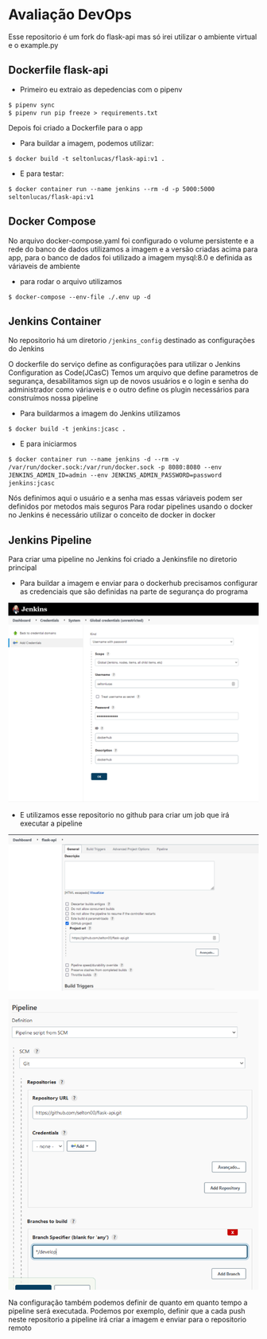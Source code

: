 
# Avaliação DevOps

Esse repositorio é um fork do flask-api mas só irei utilizar o ambiente virtual e o example.py

## Dockerfile flask-api

- Primeiro eu extraio as depedencias com o pipenv

``` 
$ pipenv sync
$ pipenv run pip freeze > requirements.txt
```

Depois foi criado a Dockerfile para o app

- Para buildar a imagem, podemos utilizar:

``` 
$ docker build -t seltonlucas/flask-api:v1 .
```

- E para testar:

``` 
$ docker container run --name jenkins --rm -d -p 5000:5000 seltonlucas/flask-api:v1
```

## Docker Compose

No arquivo docker-compose.yaml foi configurado o volume persistente e a rede do banco de dados
utilizamos a imagem e a versão criadas acima para app, para o banco de dados foi utilizado a imagem mysql:8.0 e definida as váriaveis de ambiente

- para rodar o arquivo utilizamos

``` 
$ docker-compose --env-file ./.env up -d 
```

## Jenkins Container

No repositorio há um diretorio `/jenkins_config` destinado as configurações do Jenkins

O dockerfile do serviço define as configurações para utilizar o Jenkins Configuration as Code(JCasC)
Temos um arquivo que define parametros de segurança, desabilitamos sign up de novos usuários e o login e senha do administrador como váriaveis
e o outro define os plugin necessários para construímos nossa pipeline

- Para buildarmos a imagem do Jenkins utilizamos

``` 
$ docker build -t jenkins:jcasc .
```

- E para iniciarmos 

``` 
$ docker container run --name jenkins -d --rm -v /var/run/docker.sock:/var/run/docker.sock -p 8080:8080 --env JENKINS_ADMIN_ID=admin --env JENKINS_ADMIN_PASSWORD=password jenkins:jcasc
```

Nós definimos aqui o usuário e a senha mas essas váriaveis podem ser definidos por metodos mais seguros
Para rodar pipelines usando o docker no Jenkins é necessário utilizar o conceito de docker in docker

## Jenkins Pipeline

Para criar uma pipeline no Jenkins foi criado a Jenkinsfile no diretorio principal

- Para buildar a imagem e enviar para o dockerhub precisamos configurar as credenciais que são definidas na parte de segurança do programa

![Credenciais](imgs/jenkins1.png)

- E utilizamos esse repositorio no github para criar um job que irá executar a pipeline

![Escolha do repositorio no github](imgs/jenkins2.png)

![Configuração da Pipeline](imgs/jenkins3.png)

Na configuração também podemos definir de quanto em quanto tempo a pipeline será executada.
Podemos por exemplo, definir que a cada push neste repositorio a pipeline irá criar a imagem e enviar para o repositorio remoto

